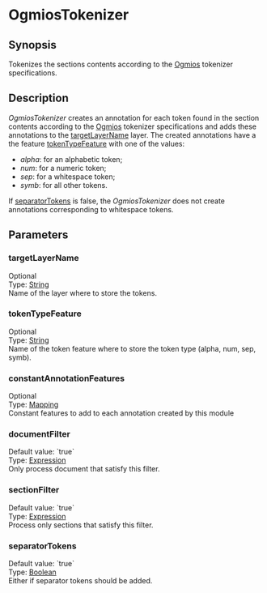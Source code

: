 <h1 class="module">OgmiosTokenizer</h1>

## Synopsis

Tokenizes the sections contents according to the [Ogmios]() tokenizer specifications.

## Description

*OgmiosTokenizer* creates an annotation for each token found in the section contents according to the [Ogmios]() tokenizer specifications and adds these annotations to the <a href="#targetLayerName" class="param">targetLayerName</a> layer. The created annotations have a the feature <a href="#tokenTypeFeature" class="param">tokenTypeFeature</a> with one of the values:
  
* *alpha*: for an alphabetic token;
* *num*: for a numeric token;
* *sep*: for a whitespace token;
* *symb*: for all other tokens.



If <a href="#separatorTokens" class="param">separatorTokens</a> is false, the *OgmiosTokenizer* does not create annotations corresponding to whitespace tokens.

## Parameters

<a name="targetLayerName">

### targetLayerName

<div class="param-level param-level-optional">Optional
</div>
<div class="param-type">Type: <a href="../converter/java.lang.String" class="converter">String</a>
</div>
Name of the layer where to store the tokens.

<a name="tokenTypeFeature">

### tokenTypeFeature

<div class="param-level param-level-optional">Optional
</div>
<div class="param-type">Type: <a href="../converter/java.lang.String" class="converter">String</a>
</div>
Name of the token feature where to store the token type (alpha, num, sep, symb).

<a name="constantAnnotationFeatures">

### constantAnnotationFeatures

<div class="param-level param-level-optional">Optional
</div>
<div class="param-type">Type: <a href="../converter/fr.inra.maiage.bibliome.alvisnlp.core.module.types.Mapping" class="converter">Mapping</a>
</div>
Constant features to add to each annotation created by this module

<a name="documentFilter">

### documentFilter

<div class="param-level param-level-default-value">Default value: `true`
</div>
<div class="param-type">Type: <a href="../converter/fr.inra.maiage.bibliome.alvisnlp.core.corpus.expressions.Expression" class="converter">Expression</a>
</div>
Only process document that satisfy this filter.

<a name="sectionFilter">

### sectionFilter

<div class="param-level param-level-default-value">Default value: `true`
</div>
<div class="param-type">Type: <a href="../converter/fr.inra.maiage.bibliome.alvisnlp.core.corpus.expressions.Expression" class="converter">Expression</a>
</div>
Process only sections that satisfy this filter.

<a name="separatorTokens">

### separatorTokens

<div class="param-level param-level-default-value">Default value: `true`
</div>
<div class="param-type">Type: <a href="../converter/java.lang.Boolean" class="converter">Boolean</a>
</div>
Either if separator tokens should be added.

